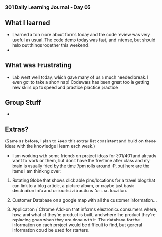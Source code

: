 ### 301 Daily Learning Journal - Day 05

## What I learned
- Learned a ton more about forms today and the code review was very useful as usual. The code demo today was fast, and intense, but should help put things together this weekend.
-
## What was Frustrating
- Lab went well today, which gave many of us a much needed break. I even got to take a short nap! Codewars has been great too in getting new skills up to speed and practice practice practice.

## Group Stuff
-

## Extras?
(Same as before, I plan to keep this extras list consistent and build on these ideas with the knowledge i learn each week.)
- I am working with some friends on project ideas for 301/401 and already want to work on them, but don't have the freetime after class and my brain is usually fried by the time 7pm rolls around :P, but here are the items I am thinking over:

1. Rotating Globe that shows click able pins/locations for a travel blog that can link to a blog article, a picture album, or maybe just basic destination info and or tourist attractions for that location.

2. Customer Database on a google map with all the customer information...

3. Application / Chrome Add-on that informs electronics consumers where, how, and what of they're product is built, and where the product they're replacing goes when they are done with it. The database for the information on each project would be difficult to find, but general information could be used for starters.
